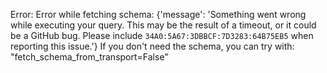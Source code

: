 Error: Error while fetching schema: {'message': 'Something went wrong while executing your query. This may be the result of a timeout, or it could be a GitHub bug. Please include `34A0:5A67:3DBBCF:7D3283:64B75EB5` when reporting this issue.'}
If you don't need the schema, you can try with: "fetch_schema_from_transport=False"
